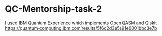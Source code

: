 # QC-Mentorship-task-2
I used IBM Quantum Experience which implements Open QASM and Qiskit
https://quantum-computing.ibm.com/results/5f6c2d3e5a91e6001bbc3e7b
